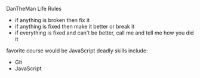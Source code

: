 DanTheMan Life Rules
- if anything is broken then fix it
- if anything is fixed then make it better or break it
- if everything is fixed and can't be better, call me and tell me how you did it

favorite course would be JavaScript
deadly skills include:
* Git
* JavaScript
